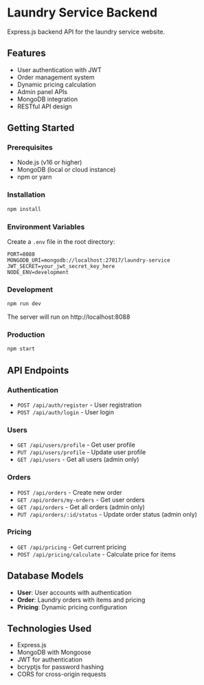 # Laundry Service Backend

Express.js backend API for the laundry service website.

## Features

- User authentication with JWT
- Order management system
- Dynamic pricing calculation
- Admin panel APIs
- MongoDB integration
- RESTful API design

## Getting Started

### Prerequisites

- Node.js (v16 or higher)
- MongoDB (local or cloud instance)
- npm or yarn

### Installation

```bash
npm install
```

### Environment Variables

Create a `.env` file in the root directory:

```
PORT=8088
MONGODB_URI=mongodb://localhost:27017/laundry-service
JWT_SECRET=your_jwt_secret_key_here
NODE_ENV=development
```

### Development

```bash
npm run dev
```

The server will run on http://localhost:8088

### Production

```bash
npm start
```

## API Endpoints

### Authentication

- `POST /api/auth/register` - User registration
- `POST /api/auth/login` - User login

### Users

- `GET /api/users/profile` - Get user profile
- `PUT /api/users/profile` - Update user profile
- `GET /api/users` - Get all users (admin only)

### Orders

- `POST /api/orders` - Create new order
- `GET /api/orders/my-orders` - Get user orders
- `GET /api/orders` - Get all orders (admin only)
- `PUT /api/orders/:id/status` - Update order status (admin only)

### Pricing

- `GET /api/pricing` - Get current pricing
- `POST /api/pricing/calculate` - Calculate price for items

## Database Models

- **User**: User accounts with authentication
- **Order**: Laundry orders with items and pricing
- **Pricing**: Dynamic pricing configuration

## Technologies Used

- Express.js
- MongoDB with Mongoose
- JWT for authentication
- bcryptjs for password hashing
- CORS for cross-origin requests

